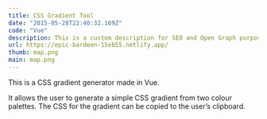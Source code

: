 ```yaml
---
title: CSS Gradient Tool
date: "2015-05-28T22:40:32.169Z"
code: "Vue"
description: This is a custom description for SEO and Open Graph purposes, rather than the default generated excerpt. Simply add a description field to the frontmatter.
url: https://epic-bardeen-15eb55.netlify.app/
thumb: map.png
main: map.png
---
```


This is a CSS gradient generator made in Vue.

It allows the user to generate a simple CSS gradient from two colour palettes. The CSS for the gradient can be copied to the user’s clipboard.
